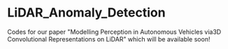 # LiDAR_Anomaly_Detection

Codes for our paper "Modelling Perception in Autonomous Vehicles via3D Convolutional Representations on LiDAR" which will be available soon!






